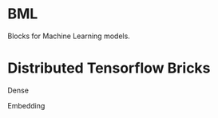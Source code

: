 # BML
Blocks for Machine Learning models.

# Distributed Tensorflow Bricks
Dense

Embedding

<!-- SparseEmbedding -->